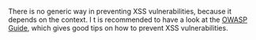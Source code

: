 There is no generic way in preventing XSS vulnerabilities, because it depends on the context. I
t is recommended to have a look at the [OWASP Guide](https://cheatsheetseries.owasp.org/cheatsheets/Cross_Site_Scripting_Prevention_Cheat_Sheet.html), which gives good tips on how to prevent XSS vulnerabilities.
